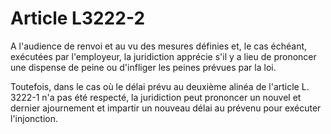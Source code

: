 # Article L3222-2

A l'audience de renvoi et au vu des mesures définies et, le cas échéant, exécutées par l'employeur, la juridiction apprécie s'il y a lieu de prononcer une dispense de peine ou d'infliger les peines prévues par la loi.

Toutefois, dans le cas où le délai prévu au deuxième alinéa de l'article L. 3222-1 n'a pas été respecté, la juridiction peut prononcer un nouvel et dernier ajournement et impartir un nouveau délai au prévenu pour exécuter l'injonction.